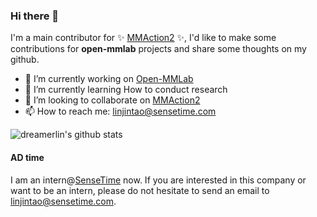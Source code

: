 ### Hi there 👋

I'm a main contributor for ✨ [MMAction2](https://github.com/open-mmlab/mmaction2) ✨, I'd like to make some contributions for **open-mmlab** projects and share some thoughts on my github.

- 🔭 I’m currently working on [Open-MMLab](https://openmmlab.com/)
- 🌱 I’m currently learning How to conduct research
- 👯 I’m looking to collaborate on [MMAction2](https://github.com/open-mmlab/mmaction2)
- 📫 How to reach me: <linjintao@sensetime.com>
<!--
- 🤔 I’m looking for help with ...
- 😄 Pronouns: ...
- ⚡ Fun fact: ...
- 💬 Ask me about Action Understanding
-->

![dreamerlin's github stats](https://github-readme-stats.vercel.app/api?username=dreamerlin&hide=stars&count_private=true&show_icons=true&theme=radical)

#### AD time

I am an intern@[SenseTime](https://www.sensetime.com/cn) now. If you are interested in this company or want to be an intern, please 
do not hesitate to send an email to [linjintao@sensetime.com](mailto:linjintao@sensetime.com).
